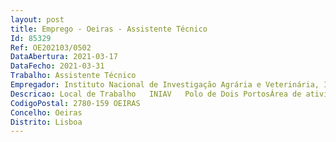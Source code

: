 ```yaml
--- 
layout: post
title: Emprego - Oeiras - Assistente Técnico
Id: 85329
Ref: OE202103/0502
DataAbertura: 2021-03-17
DataFecho: 2021-03-31
Trabalho: Assistente Técnico
Empregador: Instituto Nacional de Investigação Agrária e Veterinária, I.P.
Descricao: Local de Trabalho   INIAV   Polo de Dois PortosÁrea de atividade  Recursos Humanos e Expediente
CodigoPostal: 2780-159 OEIRAS
Concelho: Oeiras
Distrito: Lisboa
--- 
```

